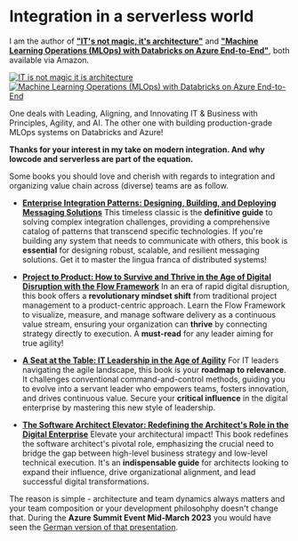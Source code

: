 # Integration in a serverless world

I am the author of **["IT's not magic, it's architecture"](https://www.amazon.com/-/de/dp/B0CVZ1BWPN)** and **["Machine Learning Operations (MLOps) with Databricks on Azure End-to-End"](https://www.amazon.com/dp/B0FTSY78DR)**, both available via Amazon.

[![IT is not magic it is architecture](https://m.media-amazon.com/images/I/81SzWfep24L._SY522_.jpg)](https://www.amazon.com/-/de/dp/B0CVZ1BWPN)
[![Machine Learning Operations (MLOps) with Databricks on Azure End-to-End](https://m.media-amazon.com/images/I/81+EfK4Yv2L._SY522_.jpg)](https://www.amazon.com/dp/B0FTSY78DR)

One deals with Leading, Aligning, and Innovating IT & Business with Principles, Agility, and AI. The other one with building production-grade MLOps systems on Databricks and Azure!

**Thanks for your interest in my take on modern integration. And why lowcode and serverless are part of the equation.**

Some books you should love and cherish with regards to integration and organizing value chain across (diverse) teams are as follow.

* **[Enterprise Integration Patterns: Designing, Building, and Deploying Messaging Solutions](https://amzn.to/3ElH5d7)**
    This timeless classic is the **definitive guide** to solving complex integration challenges, providing a comprehensive catalog of patterns that transcend specific technologies. If you're building any system that needs to communicate with others, this book is **essential** for designing robust, scalable, and resilient messaging solutions. Get it to master the lingua franca of distributed systems!

* **[Project to Product: How to Survive and Thrive in the Age of Digital Disruption with the Flow Framework](https://amzn.to/3XDvTz7)**
    In an era of rapid digital disruption, this book offers a **revolutionary mindset shift** from traditional project management to a product-centric approach. Learn the Flow Framework to visualize, measure, and manage software delivery as a continuous value stream, ensuring your organization can **thrive** by connecting strategy directly to execution. A **must-read** for any leader aiming for true agility!

* **[A Seat at the Table: IT Leadership in the Age of Agility](https://amzn.to/3lLz0I8)**
    For IT leaders navigating the agile landscape, this book is your **roadmap to relevance**. It challenges conventional command-and-control methods, guiding you to evolve into a servant leader who empowers teams, fosters innovation, and drives continuous value. Secure your **critical influence** in the digital enterprise by mastering this new style of leadership.

* **[The Software Architect Elevator: Redefining the Architect's Role in the Digital Enterprise](https://amzn.to/3SjtF75)**
    Elevate your architectural impact! This book redefines the software architect's pivotal role, emphasizing the crucial need to bridge the gap between high-level business strategy and low-level technical execution. It's an **indispensable guide** for architects looking to expand their influence, drive organizational alignment, and lead successful digital transformations.

The reason is simple - architecture and team dynamics always matters and your team composition or your development philosohphy doesn't change that.
During the **Azure Summit Event Mid-March 2023** you would have seen the [German version of that presentation](../presentations/Integration%20in%20einer%20serverlosen%20Welt%20M%20Brueckner%2015-03-2023%20MSFT-1005-Azure-Summit-PPT_DE.pdf).
